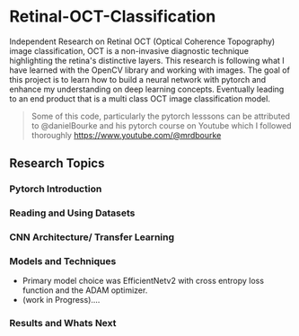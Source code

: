 # Retinal-OCT-Classification
Independent Research on Retinal OCT (Optical Coherence Topography) image classification, OCT is a non-invasive diagnostic technique highlighting the retina's distinctive layers. This research is following what I have learned with the OpenCV library and working with images. The goal of this project is to learn how to build a neural network with pytorch and enhance my understanding on deep learning concepts. Eventually leading to an end product that is a multi class OCT image classification model. 

> Some of this code, particularly the pytorch lesssons can be attributed to @danielBourke and his pytorch course on Youtube which I followed thoroughly https://www.youtube.com/@mrdbourke

## Research Topics

### Pytorch Introduction

### Reading and Using Datasets

### CNN Architecture/ Transfer Learning

### Models and Techniques
- Primary model choice was EfficientNetv2 with cross entropy loss function and the ADAM optimizer.
- (work in Progress)....

### Results and Whats Next


